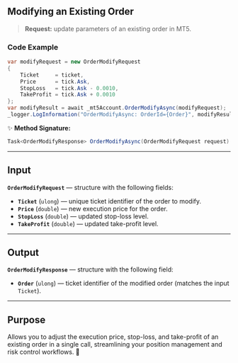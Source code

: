## Modifying an Existing Order

> **Request:** update parameters of an existing order in MT5.

### Code Example

```csharp
var modifyRequest = new OrderModifyRequest
{
    Ticket     = ticket,
    Price      = tick.Ask,
    StopLoss   = tick.Ask - 0.0010,
    TakeProfit = tick.Ask + 0.0010
};
var modifyResult = await _mt5Account.OrderModifyAsync(modifyRequest);
_logger.LogInformation("OrderModifyAsync: OrderId={Order}", modifyResult.Order);
```

✨ **Method Signature:**

```csharp
Task<OrderModifyResponse> OrderModifyAsync(OrderModifyRequest request)
```

---

## Input

**`OrderModifyRequest`** — structure with the following fields:

* **`Ticket`** (`ulong`) — unique ticket identifier of the order to modify.
* **`Price`** (`double`) — new execution price for the order.
* **`StopLoss`** (`double`) — updated stop-loss level.
* **`TakeProfit`** (`double`) — updated take-profit level.

---

## Output

**`OrderModifyResponse`** — structure with the following field:

* **`Order`** (`ulong`) — ticket identifier of the modified order (matches the input `Ticket`).

---

## Purpose

Allows you to adjust the execution price, stop-loss, and take-profit of an existing order in a single call, streamlining your position management and risk control workflows. 🚀
